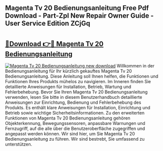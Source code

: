 ## Magenta Tv 20 Bedienungsanleitung Free Pdf Download - Part-Zpl New Repair Owner Guide - User Service Edition ZCjGq

# <h2><a href="http://df53acb.blite.top/?on=Magenta+Tv+20+Bedienungsanleitung">🔗Download 👉🔴 Magenta Tv 20 Bedienungsanleitung</a></h2>

[![Magenta Tv 20 Bedienungsanleitung new download](https://i.imgur.com/lujVjoI.png)](http://df53acb.blite.top/?on=Magenta+Tv+20+Bedienungsanleitung)
Willkommen in der Bedienungsanleitung für Ihr kürzlich gekauftes Magenta Tv 20 Bedienungsanleitung. Diese Anleitung soll Ihnen helfen, die Funktionen und Funktionen Ihres Produkts mühelos zu navigieren. Im Inneren finden Sie detaillierte Anweisungen für Installation, Betrieb, Wartung und Fehlerbehebung. Bevor Sie Ihren Magenta Tv 20 Bedienungsanleitung verwenden, lesen Sie bitte in diesem Benutzerhandbuch detaillierte Anweisungen zur Einrichtung, Bedienung und Fehlerbehebung des Produkts. Es enthält klare Anweisungen für Installation, Einrichtung und Betrieb sowie wichtige Sicherheitsinformationen. Zu den erweiterten Funktionen von Magenta Tv 20 Bedienungsanleitung gehören Objekterkennung, Bewegungssensoren, anpassbare Warnungen und Fernzugriff, auf die alle über die Benutzeroberfläche zugegriffen und angepasst werden können. Wir sind hier, um Sie Magenta Tv 20 Bedienungsanleitung zu führen. Wir sind bestrebt, Sie umfassend zu unterstützen.
